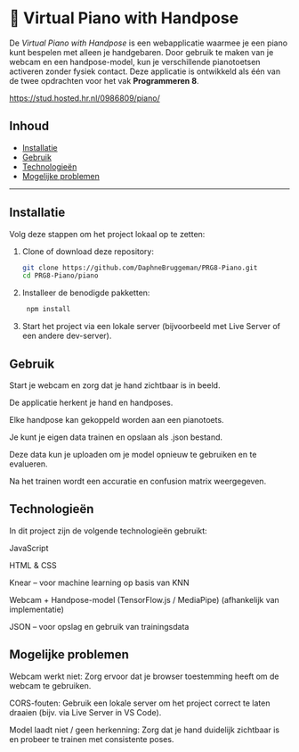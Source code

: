 # 🎹 Virtual Piano with Handpose

De *Virtual Piano with Handpose* is een webapplicatie waarmee je een piano kunt bespelen met alleen je handgebaren. Door gebruik te maken van je webcam en een handpose-model, kun je verschillende pianotoetsen activeren zonder fysiek contact. Deze applicatie is ontwikkeld als één van de twee opdrachten voor het vak **Programmeren 8**.

https://stud.hosted.hr.nl/0986809/piano/

##  Inhoud

- [Installatie](#installatie)
- [Gebruik](#gebruik)
- [Technologieën](#technologieën)
- [Mogelijke problemen](#mogelijke-problemen)

---

## Installatie

Volg deze stappen om het project lokaal op te zetten:

1. Clone of download deze repository:
   ```bash
   git clone https://github.com/DaphneBruggeman/PRG8-Piano.git
   cd PRG8-Piano/piano
2. Installeer de benodigde pakketten:
   ```bash
    npm install
3. Start het project via een lokale server (bijvoorbeeld met Live Server of een andere dev-server).

## Gebruik
Start je webcam en zorg dat je hand zichtbaar is in beeld.

De applicatie herkent je hand en handposes.

Elke handpose kan gekoppeld worden aan een pianotoets.

Je kunt je eigen data trainen en opslaan als .json bestand.

Deze data kun je uploaden om je model opnieuw te gebruiken en te evalueren.

Na het trainen wordt een accuratie en confusion matrix weergegeven.

## Technologieën
In dit project zijn de volgende technologieën gebruikt:

JavaScript

HTML & CSS

Knear – voor machine learning op basis van KNN

Webcam + Handpose-model (TensorFlow.js / MediaPipe) (afhankelijk van implementatie)

JSON – voor opslag en gebruik van trainingsdata

## Mogelijke problemen
Webcam werkt niet: Zorg ervoor dat je browser toestemming heeft om de webcam te gebruiken.

CORS-fouten: Gebruik een lokale server om het project correct te laten draaien (bijv. via Live Server in VS Code).

Model laadt niet / geen herkenning: Zorg dat je hand duidelijk zichtbaar is en probeer te trainen met consistente poses.
